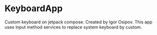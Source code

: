# KeyboardApp
Custom keyboard on jetpack compose. Created by Igor Osipov.
This app uses input method services to replace system keyboard by custom.
